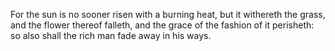 For the sun is no sooner risen with a burning heat, but it withereth the grass, and the flower thereof falleth, and the grace of the fashion of it perisheth: so also shall the rich man fade away in his ways.
